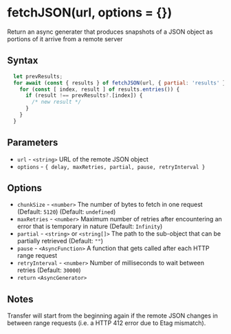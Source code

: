 # fetchJSON(url, options = {})

Return an async generater that produces snapshots of a JSON object as portions of it 
arrive from a remote server

## Syntax

```js
  let prevResults;
  for await (const { results } of fetchJSON(url, { partial: 'results' })) {
    for (const [ index, result ] of results.entries()) {
      if (result !== prevResults?.[index]) {
        /* new result */
      }
    }
  }
```

## Parameters

* `url` - `<string>` URL of the remote JSON object
* `options` - `{ delay, maxRetries, partial, pause, retryInterval }`

## Options

* `chunkSize` - `<number>` The number of bytes to fetch in one request (Default: `5120`)
(Default: `undefined`)
* `maxRetries` - `<number>` Maximum number of retries after encountering an error that is 
temporary in nature (Default: `Infinity`)
* `partial` - `<string>` or `<string[]>` The path to the sub-object that can be partially retrieved (Default: `""`)
* `pause` - `<AsyncFunction>` A function that gets called after each HTTP range request
* `retryInterval` - `<number>` Number of milliseconds to wait between retries (Default: `30000`)
* `return` `<AsyncGenerator>`

## Notes

Transfer will start from the beginning again if the remote JSON changes in between 
range requests (i.e. a HTTP 412 error due to Etag mismatch).
